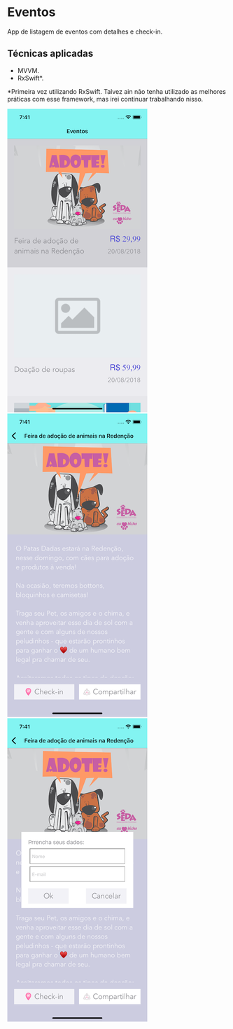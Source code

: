 # Eventos

App de listagem de eventos com detalhes e check-in.

## Técnicas aplicadas

- MVVM.
- RxSwift*.

*Primeira vez utilizando RxSwift. Talvez ain não tenha utilizado as melhores práticas com esse framework, mas irei continuar trabalhando nisso.

![](./eventos.png?raw=true "Eventos")
![](./detalhe.png?raw=true  "Detalhe")
![](./checkin.png?raw=true  "Checkin")


